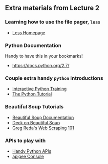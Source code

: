 ## Extra materials from Lecture 2

### Learning how to use the file pager, `less`

* <a href="http://www.greenwoodsoftware.com/less/faq.html#tricks">Less Homepage</a>

### Python Documentation

Handy to have this in your bookmarks!

* <a href="https://docs.python.org/2.7/">https://docs.python.org/2.7/</a>

### Couple extra handy `python` introductions

* <a href="http://www.learnpython.org/">Interactive Python Training</a>
* <a href="https://docs.python.org/2.7/tutorial/index.html">The Python Tutorial</a>


### Beautiful Soup Tutorials
* <a href="http://www.crummy.com/software/BeautifulSoup/bs4/doc/">Beautiful Soup Documentation</a>
* <a href="http://www.nyu.edu/projects/politicsdatalab/workshops/BeautifulSoup.pdf">Deck on Beautiful Soup</a>
* <a href="http://www.gregreda.com/2013/03/03/web-scraping-101-with-python/">Greg Reda's Web Scraping 101</a>

### APIs to play with
* <a href="http://www.pythonapi.com/"> Handy Python APIs</a>
* <a href="https://apigee.com/console/twitter">apigee Console</a>

